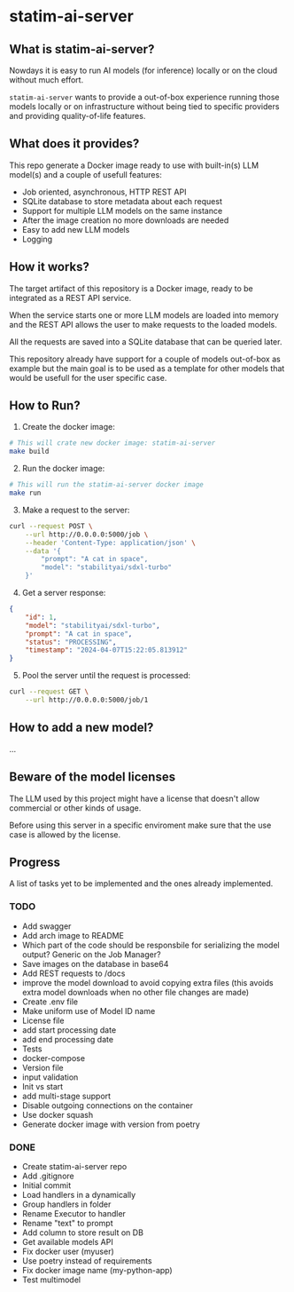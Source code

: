 # statim-ai-server

## What is statim-ai-server?

Nowdays it is easy to run AI models (for inference) locally or on the cloud without much effort.

`statim-ai-server` wants to provide a out-of-box experience running those models locally or on infrastructure without being tied to specific providers and providing quality-of-life features.

## What does it provides?

This repo generate a Docker image ready to use with built-in(s) LLM model(s) and a couple of usefull features:

- Job oriented, asynchronous, HTTP REST API
- SQLite database to store metadata about each request
- Support for multiple LLM models on the same instance
- After the image creation no more downloads are needed
- Easy to add new LLM models
- Logging

## How it works?

The target artifact of this repository is a Docker image, ready to be integrated as a REST API service.

When the service starts one or more LLM models are loaded into memory and the REST API allows the user to make requests to the loaded models.

All the requests are saved into a SQLite database that can be queried later.

This repository already have support for a couple of models out-of-box as example but the main goal is to be used as a template for other models that would be usefull for the user specific case.

## How to Run?

1. Create the docker image:
```sh
# This will crate new docker image: statim-ai-server
make build
```

2. Run the docker image:
```sh
# This will run the statim-ai-server docker image
make run
```

3. Make a request to the server:
```sh
curl --request POST \
    --url http://0.0.0.0:5000/job \
    --header 'Content-Type: application/json' \
    --data '{
        "prompt": "A cat in space",
        "model": "stabilityai/sdxl-turbo"
    }'
```

4. Get a server response:
```json
{
	"id": 1,
	"model": "stabilityai/sdxl-turbo",
	"prompt": "A cat in space",
	"status": "PROCESSING",
	"timestamp": "2024-04-07T15:22:05.813912"
}
```

5. Pool the server until the request is processed:
```sh
curl --request GET \
    --url http://0.0.0.0:5000/job/1
```

## How to add a new model?

...

## Beware of the model licenses

The LLM used by this project might have a license that doesn't allow commercial or 
other kinds of usage.

Before using this server in a specific enviroment make sure that the use case is allowed by the license.

## Progress

A list of tasks yet to be implemented and the ones already implemented.

### TODO
- Add swagger
- Add arch image to README
- Which part of the code should be responsbile for serializing the model output? Generic on the Job Manager?
- Save images on the database in base64
- Add REST requests to /docs
- improve the model download to avoid copying extra files (this avoids extra model downloads when no other file changes are made)
- Create .env file
- Make uniform use of Model ID name
- License file
- add start processing date
- add end processing date
- Tests
- docker-compose
- Version file
- input validation
- Init vs start
- add multi-stage support
- Disable outgoing connections on the container
- Use docker squash
- Generate docker image with version from poetry

### DONE

- Create statim-ai-server repo
- Add .gitignore
- Initial commit
- Load handlers in a dynamically
- Group handlers in folder
- Rename Executor to handler
- Rename "text" to prompt
- Add column to store result on DB
- Get available models API
- Fix docker user (myuser)
- Use poetry instead of requirements
- Fix docker image name (my-python-app)
- Test multimodel

